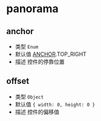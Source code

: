 # panorama

## anchor
* 类型 `Enum`
* 默认值 [ANCHOR](/guide/constants.html#controlanchor).TOP_RIGHT
* 描述 控件的停靠位置

## offset
* 类型 `Object`
* 默认值 `{ width: 0, height: 0 }`
* 描述 控件的偏移值
